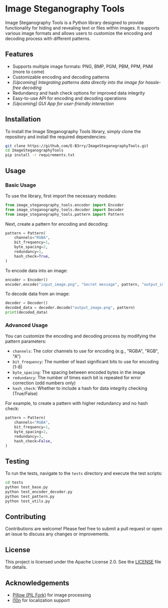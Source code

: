 # Image Steganography Tools

Image Steganography Tools is a Python library designed to provide functionality for hiding and revealing text or files within images. It supports various image formats and allows users to customize the encoding and decoding process with different patterns.

## Features

- Supports multiple image formats: PNG, BMP, PGM, PBM, PPM, PNM (more to come)
- Customizable encoding and decoding patterns
- *[Upcoming] Integrating patterns data directly into the image for hassle-free decoding*
- Redundancy and hash check options for improved data integrity
- Easy-to-use API for encoding and decoding operations
- *[Upcoming] GUI App for user-friendly interaction*

## Installation

To install the Image Steganography Tools library, simply clone the repository and install the required dependencies:

```bash
git clone https://github.com/E-B3rry/ImageSteganographyTools.git
cd ImageSteganographyTools
pip install -r requirements.txt
```

## Usage

### Basic Usage

To use the library, first import the necessary modules:

```python
from image_steganography_tools.encoder import Encoder
from image_steganography_tools.decoder import Decoder
from image_steganography_tools.pattern import Pattern
```

Next, create a pattern for encoding and decoding:

```python
pattern = Pattern(
    channels="RGBA",
    bit_frequency=1,
    byte_spacing=2,
    redundancy=1,
    hash_check=True,
)
```

To encode data into an image:

```python
encoder = Encoder()
encoder.encode("input_image.png", "Secret message", pattern, "output_image.png")
```

To decode data from an image:

```python
decoder = Decoder()
decoded_data = decoder.decode("output_image.png", pattern)
print(decoded_data)
```

### Advanced Usage

You can customize the encoding and decoding process by modifying the pattern parameters:

- `channels`: The color channels to use for encoding (e.g., "RGBA", "RGB", "A")
- `bit_frequency`: The number of least significant bits to use for encoding (1-8)
- `byte_spacing`: The spacing between encoded bytes in the image
- `redundancy`: The number of times each bit is repeated for error correction (odd numbers only)
- `hash_check`: Whether to include a hash for data integrity checking (True/False)

For example, to create a pattern with higher redundancy and no hash check:

```python
pattern = Pattern(
    channels="RGBA",
    bit_frequency=1,
    byte_spacing=2,
    redundancy=3,
    hash_check=False,
)
```

## Testing

To run the tests, navigate to the `tests` directory and execute the test scripts:

```bash
cd tests
python test_base.py
python test_encoder_decoder.py
python test_pattern.py
python test_utils.py
```

## Contributing

Contributions are welcome! Please feel free to submit a pull request or open an issue to discuss any changes or improvements.

## License

This project is licensed under the Apache License 2.0. See the [LICENSE](LICENSE) file for details.

## Acknowledgements

- [Pillow (PIL Fork)](https://pillow.readthedocs.io/en/stable/) for image processing
- [l10n](https://pypi.org/project/l10n/) for localization support
